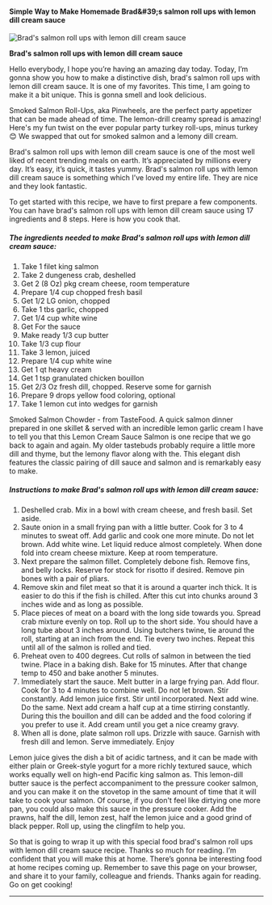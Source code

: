             

#### Simple Way to Make Homemade Brad&amp;#39;s salmon roll ups with lemon dill cream sauce

![Brad's salmon roll ups with lemon dill cream sauce](https://img-global.cpcdn.com/recipes/c1f78f2623115eee/751x532cq70/brads-salmon-roll-ups-with-lemon-dill-cream-sauce-recipe-main-photo.jpg)

**Brad's salmon roll ups with lemon dill cream sauce**

Hello everybody, I hope you’re having an amazing day today. Today, I’m gonna show you how to make a distinctive dish, brad's salmon roll ups with lemon dill cream sauce. It is one of my favorites. This time, I am going to make it a bit unique. This is gonna smell and look delicious.

Smoked Salmon Roll-Ups, aka Pinwheels, are the perfect party appetizer that can be made ahead of time. The lemon-drill creamy spread is amazing! Here's my fun twist on the ever popular party turkey roll-ups, minus turkey 😊 We swapped that out for smoked salmon and a lemony dill cream.

Brad's salmon roll ups with lemon dill cream sauce is one of the most well liked of recent trending meals on earth. It’s appreciated by millions every day. It’s easy, it’s quick, it tastes yummy. Brad's salmon roll ups with lemon dill cream sauce is something which I’ve loved my entire life. They are nice and they look fantastic.

To get started with this recipe, we have to first prepare a few components. You can have brad's salmon roll ups with lemon dill cream sauce using 17 ingredients and 8 steps. Here is how you cook that.

##### The ingredients needed to make Brad's salmon roll ups with lemon dill cream sauce:

1.  Take 1 filet king salmon
2.  Take 2 dungeness crab, deshelled
3.  Get 2 (8 Oz) pkg cream cheese, room temperature
4.  Prepare 1/4 cup chopped fresh basil
5.  Get 1/2 LG onion, chopped
6.  Take 1 tbs garlic, chopped
7.  Get 1/4 cup white wine
8.  Get For the sauce
9.  Make ready 1/3 cup butter
10.  Take 1/3 cup flour
11.  Take 3 lemon, juiced
12.  Prepare 1/4 cup white wine
13.  Get 1 qt heavy cream
14.  Get 1 tsp granulated chicken bouillon
15.  Get 2/3 Oz fresh dill, chopped. Reserve some for garnish
16.  Prepare 9 drops yellow food coloring, optional
17.  Take 1 lemon cut into wedges for garnish

Smoked Salmon Chowder - from TasteFood. A quick salmon dinner prepared in one skillet & served with an incredible lemon garlic cream I have to tell you that this Lemon Cream Sauce Salmon is one recipe that we go back to again and again. My older tastebuds probably require a little more dill and thyme, but the lemony flavor along with the. This elegant dish features the classic pairing of dill sauce and salmon and is remarkably easy to make.

##### Instructions to make Brad's salmon roll ups with lemon dill cream sauce:

1.  Deshelled crab. Mix in a bowl with cream cheese, and fresh basil. Set aside.
2.  Saute onion in a small frying pan with a little butter. Cook for 3 to 4 minutes to sweat off. Add garlic and cook one more minute. Do not let brown. Add white wine. Let liquid reduce almost completely. When done fold into cream cheese mixture. Keep at room temperature.
3.  Next prepare the salmon fillet. Completely debone fish. Remove fins, and belly locks. Reserve for stock for risotto if desired. Remove pin bones with a pair of pliars.
4.  Remove skin and filet meat so that it is around a quarter inch thick. It is easier to do this if the fish is chilled. After this cut into chunks around 3 inches wide and as long as possible.
5.  Place pieces of meat on a board with the long side towards you. Spread crab mixture evenly on top. Roll up to the short side. You should have a long tube about 3 inches around. Using butchers twine, tie around the roll, starting at an inch from the end. Tie every two inches. Repeat this until all of the salmon is rolled and tied.
6.  Preheat oven to 400 degrees. Cut rolls of salmon in between the tied twine. Place in a baking dish. Bake for 15 minutes. After that change temp to 450 and bake another 5 minutes.
7.  Immediately start the sauce. Melt butter in a large frying pan. Add flour. Cook for 3 to 4 minutes to combine well. Do not let brown. Stir constantly. Add lemon juice first. Stir until incorporated. Next add wine. Do the same. Next add cream a half cup at a time stirring constantly. During this the bouillon and dill can be added and the food coloring if you prefer to use it. Add cream until you get a nice creamy gravy.
8.  When all is done, plate salmon roll ups. Drizzle with sauce. Garnish with fresh dill and lemon. Serve immediately. Enjoy

Lemon juice gives the dish a bit of acidic tartness, and it can be made with either plain or Greek-style yogurt for a more richly textured sauce, which works equally well on high-end Pacific king salmon as. This lemon-dill butter sauce is the perfect accompaniment to the pressure cooker salmon, and you can make it on the stovetop in the same amount of time that it will take to cook your salmon. Of course, if you don't feel like dirtying one more pan, you could also make this sauce in the pressure cooker. Add the prawns, half the dill, lemon zest, half the lemon juice and a good grind of black pepper. Roll up, using the clingfilm to help you.

So that is going to wrap it up with this special food brad's salmon roll ups with lemon dill cream sauce recipe. Thanks so much for reading. I’m confident that you will make this at home. There’s gonna be interesting food at home recipes coming up. Remember to save this page on your browser, and share it to your family, colleague and friends. Thanks again for reading. Go on get cooking!

* * *